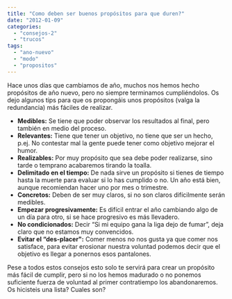 ```yaml
---
title: "Como deben ser buenos propósitos para que duren?"
date: "2012-01-09"
categories: 
  - "consejos-2"
  - "trucos"
tags: 
  - "ano-nuevo"
  - "modo"
  - "propositos"
---
```


Hace unos días que cambiamos de año, muchos nos hemos hecho propósitos de año nuevo, pero no siempre terminamos cumpliéndolos. Os dejo algunos tips para que os propongáis unos propósitos (valga la redundancia) más fáciles de realizar.

- **Medibles:** Se tiene que poder observar los resultados al final, pero también en medio del proceso.
- **Relevantes:** Tiene que tener un objetivo, no tiene que ser un hecho, p.ej. No contestar mal la gente puede tener como objetivo mejorar el humor.
- **Realizables:** Por muy propósito que sea debe poder realizarse, sino tarde o temprano acabaremos tirando la toalla.
- **Delimitado en el tiempo:** De nada sirve un propósito si tienes de tiempo hasta la muerte para evaluar si lo has cumplido o no. Un año está bien, aunque recomiendan hacer uno por mes o trimestre.
- **Concretos:** Deben de ser muy claros, si no son claros difícilmente serán medibles.
- **Empezar progresivamente:** Es difícil entrar el año cambiando algo de un día para otro, si se hace progresivo es más llevadero.
- **No condicionados:** Decir “Si mi equipo gana la liga dejo de fumar”, deja claro que no estamos muy convencidos.
- **Evitar el “des-placer":** Comer menos no nos gusta ya que comer nos satisface, para evitar erosionar nuestra voluntad podemos decir que el objetivo es llegar a ponernos esos pantalones.

Pese a todos estos consejos esto solo te servirá para crear un propósito más fácil de cumplir, pero si no los hemos madurado o no ponemos suficiente fuerza de voluntad al primer contratiempo los abandonaremos. Os hicisteis una lista? Cuales son?
